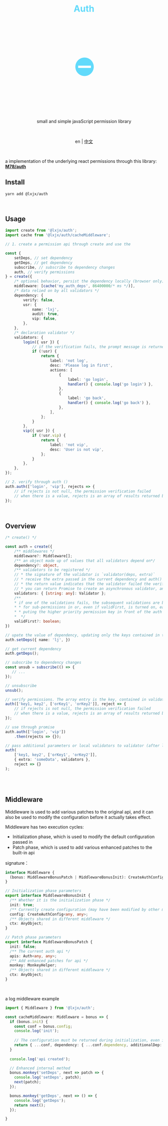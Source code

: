 <h1 align="center" style="color: #61dafb;">Auth</h1>
<h1 align="center" style="font-size: 80px;color:#61dafb">⛔</h1>

<br>


<p align="center">small and simple javaScript permission library</p>

<br>



<p align="center">
    <span>en</span> | 
    <a href="./readme.zh-cn.md">中文</a>
</p>



<br>



a implementation of the underlying react permissions through this library:  [**M78/auth**](<http://llixianjie.gitee.io/m78/docs/utils/auth>)



## Install

```shell
yarn add @lxjx/auth
```



<br>



## Usage

```ts
import create from '@lxjx/auth';
import cache from '@lxjx/auth/cacheMiddleware';

// 1. create a permission api through create and use the

const {
    setDeps, // set dependency
    getDeps, // get dependency
    subscribe, // subscribe to dependency changes
    auth, // verify permissions
} = create({
    /* optional behavior, persist the dependency locally (browser only)*/
    middleware: [cache('my_auth_deps', 86400000/* ms */)],
    /* data relied on by all validators */
    dependency: {
        verify: false,
        usr: {
            name: 'lxj',
            audit: true,
            vip: false,
        },
    },
    /* declaration validator */
    validators: {
        login({ usr }) {
            // if the verification fails, the prompt message is returned, and the corresponding operation is returned at the same time.
            if (!usr) {
                return {
                    label: 'not log',
                    desc: 'Please log in first',
                    actions: [
                        {
                            label: 'go login',
                            handler() { console.log('go login') },
                        },
                        {
                            label: 'go back',
                            handler() { console.log('go back') },
                        },
                    ],
                };
            }
        },
        vip({ usr }) {
            if (!usr.vip) {
                return {
                    label: 'not vip',
                    desc: 'User is not vip',
                };
            }
        },
    },
});

// 2. verify through auth ()
auth.auth(['login', 'vip'], rejects => {
    // if rejects is not null, the permission verification failed
    // when there is a value, rejects is an array of results returned by validator
});
```



<br>



## Overview

```ts
/* create() */

const auth = create({
    /** middlewares */
    middleware?: Middleware[];
    /** an object made up of values that all validators depend on*/
    dependency?: object,
    /** validators to be registered */
    // * the signature of the validator is `validator(deps, extra)` 
    // * receive the extra passed in the current dependency and auth() call as a parameter
    // * the return value indicates that the validator failed the verification and will be passed back to the callback of auth () as an item of rejects. If you use typescript, the return value will contain some prescriptive restrictions.
    // * you can return Promise to create an asynchronous validator, and because of this, the validator can also be declared as an async function
    validators: { [string: any]: Validator };
    /**
    * if one of the validations fails, the subsequent validations are blocked
    * * for sub-permissions in or, even if validFirst, is turned on, each item will still be validated, but only the first will be returned.
    * * puting the higher priority permission key in front of the auth () can help improve the accuracy of verification feedback, such as login > vip, because the vip status is based on login status.
    *  */
    validFirst?: boolean;
})

// upate the value of dependency, updating only the keys contained in the incoming object
auth.setDeps({ name: 'lj', })

// get current dependency
auth.getDeps();

// subscribe to dependency changes
const unsub = subscribe(() => {
   // ... 
});

// unsubscribe
unsub();

// verify permissions. The array entry is the key, contained in validators. If the array entry is an array, it means `or`.
auth(['key1, key2', ['orKey1', 'orKey2']], reject => {
    // if rejects is not null, the permission verification failed
    // when there is a value, rejects is an array of results returned by validator
});

// use through promise
auth.auth(['login', 'vip'])
	.then(rejects => {});

// pass additional parameters or local validators to validator (after local validators are registered, you still need to declare that key will take effect)
auth(
    ['key1, key2', ['orKey1', 'orKey2']], 
    { extra: 'someData', validators }, 
    reject => {}
);
```

<br/>

<br/>

## Middleware

Middleware is used to add various patches to the original api, and it can also be used to modify the configuration before it actually takes effect.

Middleware has two execution cycles:

- Initialization phase, which is used to modify the default configuration passed in
- Patch phase, which is used to add various enhanced patches to the built-in api



signature：

```ts
interface Middleware {
  (bonus: MiddlewareBonusPatch | MiddlewareBonusInit): CreateAuthConfig<any, any> | void;
}

// Initialization phase parameters
export interface MiddlewareBonusInit {
  /** Whether it is the initialization phase */
  init: true;
  /** Currently create configuration (may have been modified by other middleware) */
  config: CreateAuthConfig<any, any>;
  /** Objects shared in different middleware */
  ctx: AnyObject;
}

// Patch phase parameters
export interface MiddlewareBonusPatch {
  init: false;
  /** The current auth api */
  apis: Auth<any, any>;
  /** Add enhanced patches for api */
  monkey: MonkeyHelper;
  /** Objects shared in different middleware */
  ctx: AnyObject;
}
```

<br/>

a log middleware example

```ts
import { Middleware } from '@lxjx/auth';

const cacheMiddleware: Middleware = bonus => {
  if (bonus.init) {
    const conf = bonus.config;
    console.log('init');
      
    // The configuration must be returned during initialization, even if it has not been modified
    return { ...conf, dependency: { ...conf.dependency, additionalDep: 'hello😄'  } }; 
  }
  
  console.log('api created');

  // Enhanced internal method
  bonus.monkey('setDeps', next => patch => {
    console.log('setDeps', patch);
    next(patch);
  });

  bonus.monkey('getDeps', next => () => {
    console.log('getDeps');
    return next();
  });

}
```















































